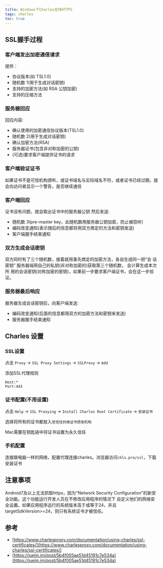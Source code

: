 ```yaml
---
title: Windows下Charles支持HTTPS
tags: charles
toc: true
---
```



## SSL握手过程

### 客户端发出加密通信请求

提供：

- 协议版本(如 TSL1.0)
- 随机数 1(用于生成对话密钥) 
- 支持的加密方法(如 RSA 公钥加密) 
- 支持的压缩方法

### 服务器回应

回应内容: 

- 确认使用的加密通信协议版本(TSL1.0) 
- 随机数 2(用于生成对话密钥)
- 确认加密方法(RSA) 
- 服务器证书(包含非对称加密的公钥) 
- (可选)要求客户端提供证书的请求

### 客户端验证证书

如果证书不是可信机构颁布，或证书域名与实际域名不符，或者证书已经过期，就会向访问者显示一个警告，是否继续通信

### 客户端回应

证书没有问题，就会取出证书中的服务器公钥
然后发送:

- 随机数 3(pre-master key，此随机数用服务器公钥加密，防止被窃听) 
- 编码改变通知(表示随后的信息都将用双方商定的方法和密钥发送) 
- 客户端握手结束通知

### 双方生成会话密钥

双方同时有了三个随机数，接着就用事先商定的加密方法，各自生成同一把“会 话密钥” 服务器端用自己的私钥(非对称加密的)获取第三个随机数，
会计算生成本次所 用的会话密钥(对称加密的密钥)，如果前一步要求客户端证书，会在这一步验证。

### 服务器最后响应

服务器生成会话密钥后，向客户端发送: 

- 编码改变通知(后面的信息都用双方的加密方法和密钥来发送) 
- 服务器握手结束通知


## Charles 设置

### SSL设置

点击 `Proxy` -> `SSL Proxy Settings` -> `SSLProxy` -> `Add`

添加SSL代理规则

    Host:*
    Port:443

### 证书配置(不用设置)

点击 `Help` -> `SSL Proxying` -> `Install Charles Root Certificate` -> `安装证书`

选择将所有的证书都放入`受信任的根证书颁发机构`

Mac需要在钥匙链中将证书设置为永久信任

### 手机配置

连接跟电脑一样的网络，配置代理连接charles。浏览器访问`chls.pro/ssl`，下载安装证书


## 注意事项

Android7及以上无法抓取https，因为"Network Security Configuration"的新安全功能。这个功能运行开发人员在不修改应用程序的情况下
自定义他们的网络安全设置。如果应用程序运行的系统版本高于或等于24，并且targetSdkVersion>=24，则只有系统证书才被信任。


## 参考

- [https://www.charlesproxy.com/documentation/using-charles/ssl-certificates/](https://www.charlesproxy.com/documentation/using-charles/ssl-certificates/)
- [https://juejin.im/post/5b4f005ae51d45191c7e534a](https://juejin.im/post/5b4f005ae51d45191c7e534a)
